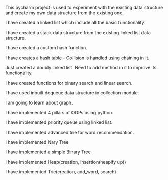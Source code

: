 This pycharm project is used to experiment with the existing data structure
and create my own data structure from the existing one.

I have created a linked list which include all the basic functionality.

I have created a stack data structure from the existing linked list data structure.

I have created a custom hash function.

I have creates a hash table
    - Collision is handled using chaining in it.

Just created a doubly linked list. Need to add method in it to improve its functionality.

I have created functions for binary search and linear search.

I have used inbuilt dequeue data structure in collection module.

I am going to learn about graph.

I have implemented 4 pillars of OOPs using python.

I have implemented priority queue using linked list.

I have implemented advanced trie for word recommendation.

I have implemented Nary Tree 

I have implemented a simple Binary Tree

I have implemented Heap(creation, insertion(heapify up))

I have implemented Trie(creation, add_word, search)
